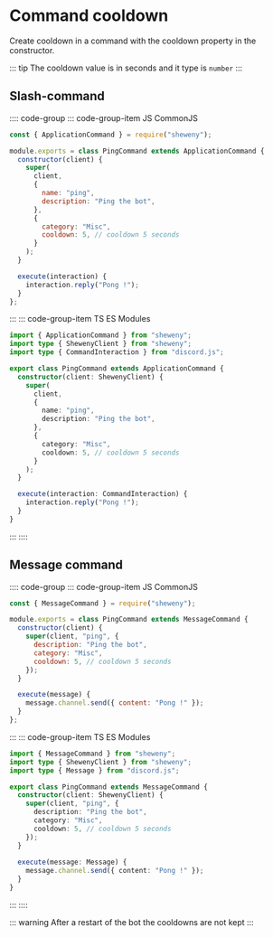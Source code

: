 # Command cooldown

Create cooldown in a command with the cooldown property in the constructor.

::: tip
The cooldown value is in seconds and it type is `number`
:::

## Slash-command

:::: code-group
::: code-group-item JS CommonJS

```js
const { ApplicationCommand } = require("sheweny");

module.exports = class PingCommand extends ApplicationCommand {
  constructor(client) {
    super(
      client,
      {
        name: "ping",
        description: "Ping the bot",
      },
      {
        category: "Misc",
        cooldown: 5, // cooldown 5 seconds
      }
    );
  }

  execute(interaction) {
    interaction.reply("Pong !");
  }
};
```

:::
::: code-group-item TS ES Modules

```ts
import { ApplicationCommand } from "sheweny";
import type { ShewenyClient } from "sheweny";
import type { CommandInteraction } from "discord.js";

export class PingCommand extends ApplicationCommand {
  constructor(client: ShewenyClient) {
    super(
      client,
      {
        name: "ping",
        description: "Ping the bot",
      },
      {
        category: "Misc",
        cooldown: 5, // cooldown 5 seconds
      }
    );
  }

  execute(interaction: CommandInteraction) {
    interaction.reply("Pong !");
  }
}
```

:::
::::

## Message command

:::: code-group
::: code-group-item JS CommonJS

```js
const { MessageCommand } = require("sheweny");

module.exports = class PingCommand extends MessageCommand {
  constructor(client) {
    super(client, "ping", {
      description: "Ping the bot",
      category: "Misc",
      cooldown: 5, // cooldown 5 seconds
    });
  }

  execute(message) {
    message.channel.send({ content: "Pong !" });
  }
};
```

:::
::: code-group-item TS ES Modules

```ts
import { MessageCommand } from "sheweny";
import type { ShewenyClient } from "sheweny";
import type { Message } from "discord.js";

export class PingCommand extends MessageCommand {
  constructor(client: ShewenyClient) {
    super(client, "ping", {
      description: "Ping the bot",
      category: "Misc",
      cooldown: 5, // cooldown 5 seconds
    });
  }
  
  execute(message: Message) {
    message.channel.send({ content: "Pong !" });
  }
}
```

:::
::::

::: warning
After a restart of the bot the cooldowns are not kept
:::
